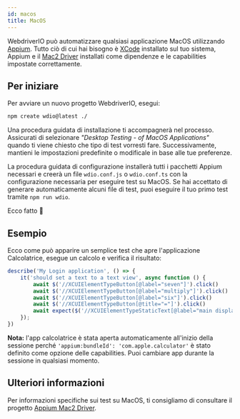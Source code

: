 ```yaml
---
id: macos
title: MacOS
---
```


WebdriverIO può automatizzare qualsiasi applicazione MacOS utilizzando [Appium](https://appium.io/). Tutto ciò di cui hai bisogno è [XCode](https://developer.apple.com/xcode/) installato sul tuo sistema, Appium e il [Mac2 Driver](https://github.com/appium/appium-mac2-driver) installati come dipendenze e le capabilities impostate correttamente.

## Per iniziare

Per avviare un nuovo progetto WebdriverIO, esegui:

```sh
npm create wdio@latest ./
```

Una procedura guidata di installazione ti accompagnerà nel processo. Assicurati di selezionare _"Desktop Testing - of MacOS Applications"_ quando ti viene chiesto che tipo di test vorresti fare. Successivamente, mantieni le impostazioni predefinite o modificale in base alle tue preferenze.

La procedura guidata di configurazione installerà tutti i pacchetti Appium necessari e creerà un file `wdio.conf.js` o `wdio.conf.ts` con la configurazione necessaria per eseguire test su MacOS. Se hai accettato di generare automaticamente alcuni file di test, puoi eseguire il tuo primo test tramite `npm run wdio`.

<CreateMacOSProjectAnimation />

Ecco fatto 🎉

## Esempio

Ecco come può apparire un semplice test che apre l'applicazione Calcolatrice, esegue un calcolo e verifica il risultato:

```js
describe('My Login application', () => {
    it('should set a text to a text view', async function () {
        await $('//XCUIElementTypeButton[@label="seven"]').click()
        await $('//XCUIElementTypeButton[@label="multiply"]').click()
        await $('//XCUIElementTypeButton[@label="six"]').click()
        await $('//XCUIElementTypeButton[@title="="]').click()
        await expect($('//XCUIElementTypeStaticText[@label="main display"]')).toHaveText('42')
    });
})
```

__Nota:__ l'app calcolatrice è stata aperta automaticamente all'inizio della sessione perché `'appium:bundleId': 'com.apple.calculator'` è stato definito come opzione delle capabilities. Puoi cambiare app durante la sessione in qualsiasi momento.

## Ulteriori informazioni

Per informazioni specifiche sui test su MacOS, ti consigliamo di consultare il progetto [Appium Mac2 Driver](https://github.com/appium/appium-mac2-driver).